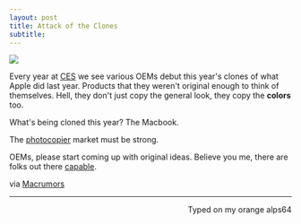 ```yaml
---
layout: post
title: Attack of the Clones
subtitle:
---
```

![](http://imgur.com/iTyRCT6.jpg)

Every year at [CES](http://www.engadget.com/tag/CES/) we see various OEMs debut this year's clones of what Apple did last year. Products that they weren't original enough to think of themselves. Hell, they don't just copy the general look, they copy the **colors** too.

What's being cloned this year? The Macbook.

The [photocopier](http://www.youtube.com/watch?v=N-2C2gb6ws8&t=0m32s) market must be strong.

OEMs, please start coming up with original ideas. Believe you me, there are folks out there [capable](https://www.microsoft.com/surface/en-us/devices/surface-book).

via [Macrumors](http://www.macrumors.com/2016/01/05/lenovo-lg-hp-macbook-lookalikes-ces-2016/)

---
<p align="right">Typed on my orange alps64</p>
